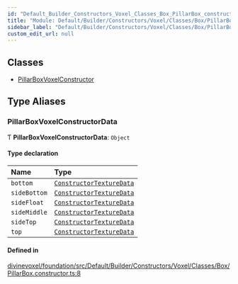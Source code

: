 ```yaml
---
id: "Default_Builder_Constructors_Voxel_Classes_Box_PillarBox_constructor"
title: "Module: Default/Builder/Constructors/Voxel/Classes/Box/PillarBox.constructor"
sidebar_label: "Default/Builder/Constructors/Voxel/Classes/Box/PillarBox.constructor"
custom_edit_url: null
---
```


## Classes

- [PillarBoxVoxelConstructor](../classes/Default_Builder_Constructors_Voxel_Classes_Box_PillarBox_constructor.PillarBoxVoxelConstructor.md)

## Type Aliases

### PillarBoxVoxelConstructorData

Ƭ **PillarBoxVoxelConstructorData**: `Object`

#### Type declaration

| Name | Type |
| :------ | :------ |
| `bottom` | [`ConstructorTextureData`](Textures_Constructor_types.md#constructortexturedata) |
| `sideBottom` | [`ConstructorTextureData`](Textures_Constructor_types.md#constructortexturedata) |
| `sideFloat` | [`ConstructorTextureData`](Textures_Constructor_types.md#constructortexturedata) |
| `sideMiddle` | [`ConstructorTextureData`](Textures_Constructor_types.md#constructortexturedata) |
| `sideTop` | [`ConstructorTextureData`](Textures_Constructor_types.md#constructortexturedata) |
| `top` | [`ConstructorTextureData`](Textures_Constructor_types.md#constructortexturedata) |

#### Defined in

[divinevoxel/foundation/src/Default/Builder/Constructors/Voxel/Classes/Box/PillarBox.constructor.ts:8](https://github.com/lucasdamianjohnson/DivineVoxelEngine/blob/596fa7391478620ed460dfb4856ff0a763b91c49/divinevoxel/foundation/src/Default/Builder/Constructors/Voxel/Classes/Box/PillarBox.constructor.ts#L8)
